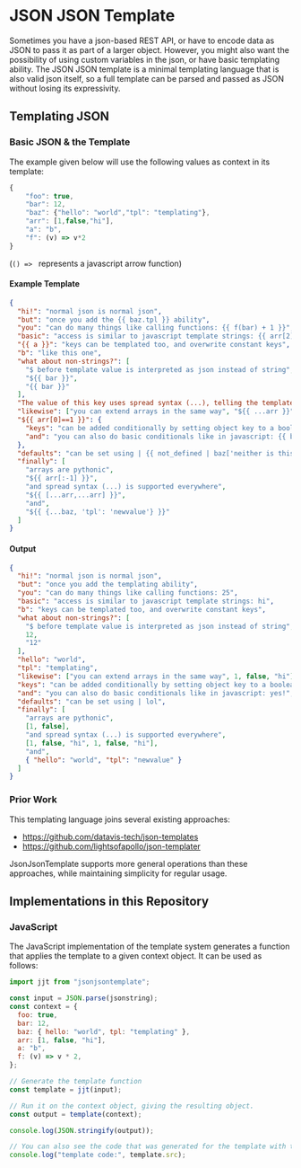 # JSON JSON Template

Sometimes you have a json-based REST API, or have to encode data as JSON to pass it as part of a larger object. However, you might also want the possibility of using custom variables in the json, or have basic templating ability. The JSON JSON template is a minimal templating language that is also valid json itself, so a full template can be parsed and passed as JSON without losing its expressivity.

## Templating JSON

### Basic JSON & the Template

The example given below will use the following values as context in its template:

```javascript
{
    "foo": true,
    "bar": 12,
    "baz": {"hello": "world","tpl": "templating"},
    "arr": [1,false,"hi"],
    "a": "b",
    "f": (v) => v*2
}
```

(`() => ` represents a javascript arrow function)

#### Example Template

```json
{
  "hi!": "normal json is normal json",
  "but": "once you add the {{ baz.tpl }} ability",
  "you": "can do many things like calling functions: {{ f(bar) + 1 }}",
  "basic": "access is similar to javascript template strings: {{ arr[2] }}",
  "{{ a }}": "keys can be templated too, and overwrite constant keys",
  "b": "like this one",
  "what about non-strings?": [
    "$ before template value is interpreted as json instead of string",
    "${{ bar }}",
    "{{ bar }}"
  ],
  "The value of this key uses spread syntax (...), telling the template system to directly add the given keys from the attached object, ignoring the key value.": "${{ ...baz }}",
  "likewise": ["you can extend arrays in the same way", "${{ ...arr }}"],
  "${{ arr[0]==1 }}": {
    "keys": "can be added conditionally by setting object key to a boolean",
    "and": "you can also do basic conditionals like in javascript: {{ bar >= 12 ? 'yes!' : 'no' }}"
  },
  "defaults": "can be set using | {{ not_defined | baz['neither is this'] | 'lol' }}",
  "finally": [
    "arrays are pythonic",
    "${{ arr[:-1] }}",
    "and spread syntax (...) is supported everywhere",
    "${{ [...arr,...arr] }}",
    "and",
    "${{ {...baz, 'tpl': 'newvalue'} }}"
  ]
}
```

#### Output

```json
{
  "hi!": "normal json is normal json",
  "but": "once you add the templating ability",
  "you": "can do many things like calling functions: 25",
  "basic": "access is similar to javascript template strings: hi",
  "b": "keys can be templated too, and overwrite constant keys",
  "what about non-strings?": [
    "$ before template value is interpreted as json instead of string",
    12,
    "12"
  ],
  "hello": "world",
  "tpl": "templating",
  "likewise": ["you can extend arrays in the same way", 1, false, "hi"],
  "keys": "can be added conditionally by setting object key to a boolean",
  "and": "you can also do basic conditionals like in javascript: yes!",
  "defaults": "can be set using | lol",
  "finally": [
    "arrays are pythonic",
    [1, false],
    "and spread syntax (...) is supported everywhere",
    [1, false, "hi", 1, false, "hi"],
    "and",
    { "hello": "world", "tpl": "newvalue" }
  ]
}
```

### Prior Work

This templating language joins several existing approaches:

- https://github.com/datavis-tech/json-templates
- https://github.com/lightsofapollo/json-templater

JsonJsonTemplate supports more general operations than these approaches, while maintaining simplicity for regular usage.

## Implementations in this Repository

### JavaScript

The JavaScript implementation of the template system generates a function that applies the template to a given context object. It can be used as follows:

```javascript
import jjt from "jsonjsontemplate";

const input = JSON.parse(jsonstring);
const context = {
  foo: true,
  bar: 12,
  baz: { hello: "world", tpl: "templating" },
  arr: [1, false, "hi"],
  a: "b",
  f: (v) => v * 2,
};

// Generate the template function
const template = jjt(input);

// Run it on the context object, giving the resulting object.
const output = template(context);

console.log(JSON.stringify(output));

// You can also see the code that was generated for the template with the src property:
console.log("template code:", template.src);
```
